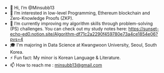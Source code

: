 - 👋 Hi, I’m @Minsubb13
- 👀 I’m interested in low-level Programming, Ethereum blockchain and Zero-Knowledge Proofs (ZKP).
- 🌱 I’m currently improving my algorithm skills through problem-solving (PS) challenges.
    You can check out my study notes here: https://sunset-echo-ed0.notion.site/Algorithm-df71c2a2290f459780e73a4ce1854e06?pvs=4
- 🎓 I'm majoring in Data Science at Kwangwoon University, Seoul, South Korea.
- ⚡ Fun fact: My minor is Korean Language & Literature.
- 📫 How to reach me : minsubb13@gmail.com


<!---
Minsubb13/Minsubb13 is a ✨ special ✨ repository because its `README.md` (this file) appears on your GitHub profile.
You can click the Preview link to take a look at your changes.
--->
